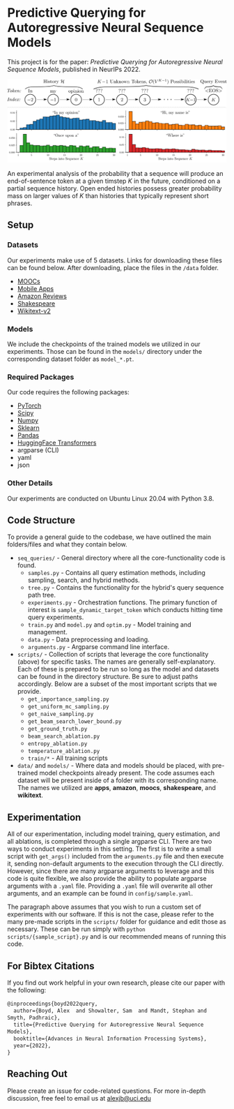 # Predictive Querying for Autoregressive Neural Sequence Models

This project is for the paper: _Predictive Querying for Autoregressive Neural Sequence Models_, published in NeurIPs 2022.

![Outline](img/flashy_diagram_reverse_sep.png)
![Examples](img/flashy_examples.png)

An experimental analysis of the probability that a sequence will produce an end-of-sentence token at a given timstep $K$ in the future, conditioned on a partial sequence history. Open ended histories possess greater probability mass on larger values of $K$ than histories that typically represent short phrases.

## Setup

### Datasets
Our experiments make use of 5 datasets. Links for downloading these files can be found below. After downloading, place the files in the `/data` folder. 
- [MOOCs](https://snap.stanford.edu/jodie/#datasets)
- [Mobile Apps](https://ucidatalab.github.io/uci-digital-evidence/datasets/#mobile-app-usage)
- [Amazon Reviews](https://nijianmo.github.io/amazon/)
- [Shakespeare](http://cs.stanford.edu/people/karpathy/char-rnn/shakespeare_input.txt)
- [Wikitext-v2](https://huggingface.co/datasets/wikitext/viewer/wikitext-2-v1/test)

### Models

We include the checkpoints of the trained models we utilized in our experiments. Those can be found in the `models/` directory under the corresponding dataset folder as `model_*.pt`. 

### Required Packages

Our code requires the following packages:
- [PyTorch](https://pytorch.org/)
- [Scipy](https://github.com/scipy/scipy)
- [Numpy](http://www.numpy.org/)
- [Sklearn](https://scikit-learn.org/stable/)
- [Pandas](https://pandas.pydata.org/)
- [HuggingFace Transformers](https://huggingface.co/docs/transformers/index)
- argparse (CLI)
- yaml
- json

### Other Details 

Our experiments are conducted on Ubuntu Linux 20.04 with Python 3.8.

## Code Structure

To provide a general guide to the codebase, we have outlined the main folders/files and what they contain below.
- `seq_queries/` - General directory where all the core-functionality code is found. 
  + `samples.py` - Contains all query estimation methods, including sampling, search, and hybrid methods.
  + `tree.py` - Contains the functionality for the hybrid's query sequence path tree.
  + `experiments.py` - Orchestration functions. The primary function of interest is `sample_dynamic_target_token` which conducts hitting time query experiments.
  + `train.py` and `model.py` and `optim.py` - Model training and management.
  + `data.py` - Data preprocessing and loading.
  + `arguments.py` - Argparse command line interface.
- `scripts/` - Collection of scripts that leverage the core functionality (above) for specific tasks. The names are generally self-explanatory. Each of these is prepared to be run so long as the model and datasets can be found in the directory structure. Be sure to adjust paths accordingly. Below are a subset of the most important scripts that we provide.
  + `get_importance_sampling.py`
  + `get_uniform_mc_sampling.py`
  + `get_naive_sampling.py`
  + `get_beam_search_lower_bound.py`
  + `get_ground_truth.py`
  + `beam_search_ablation.py`
  + `entropy_ablation.py`
  + `temperature_ablation.py`
  + `train/*` - All training scripts
- `data/` and `models/` - Where data and models should be placed, with pre-trained model checkpoints already present. The code assumes each dataset will be present inside of a folder with its corresponding name. The names we utilized are **apps**, **amazon**, **moocs**, **shakespeare**, and **wikitext**. 

## Experimentation

All of our experimentation, including model training, query estimation, and all ablations, is completed through a single argparse CLI. There are two ways to conduct experiments in this setting. The first is to write a small script with `get_args()` included from the `arguments.py` file and then execute it, sending non-default arguments to the execution through the CLI directly. However, since there are many argparse arguments to leverage and this code is quite flexible, we also provide the ability to populate argparse arguments with a `.yaml` file. Providing a `.yaml` file will overwrite all other arguments, and an example can be found in `config/sample.yaml`. 

The paragraph above assumes that you wish to run a custom set of experiments with our software. If this is not the case, please refer to the many pre-made scripts in the `scripts/` folder for guidance and edit those as necessary. These can be run simply with `python scripts/{sample_script}.py` and is our recommended means of running this code.

## For Bibtex Citations
If you find out work helpful in your own research, please cite our paper with the following:

```
@inproceedings{boyd2022query,
  author={Boyd, Alex  and Showalter, Sam  and Mandt, Stephan and Smyth, Padhraic},
  title={Predictive Querying for Autoregressive Neural Sequence Models},
  booktitle={Advances in Neural Information Processing Systems},
  year={2022},
}
```

## Reaching Out

Please create an issue for code-related questions. For more in-depth discussion, free feel to email us at alexjb@uci.edu
